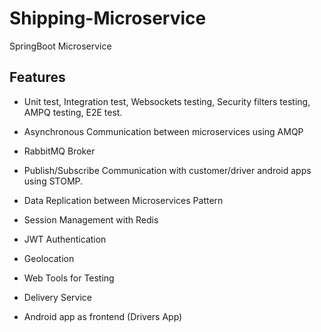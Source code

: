 # Shipping-Microservice
 SpringBoot Microservice 
 
## Features

- Unit test, Integration test, Websockets testing, Security filters testing, AMPQ testing, E2E test.

- Asynchronous Communication between microservices using AMQP

- RabbitMQ Broker

- Publish/Subscribe Communication with customer/driver android apps using STOMP.

- Data Replication between Microservices Pattern

- Session Management with Redis 

- JWT Authentication

- Geolocation

- Web Tools for Testing

- Delivery Service

- Android app as frontend (Drivers App)

